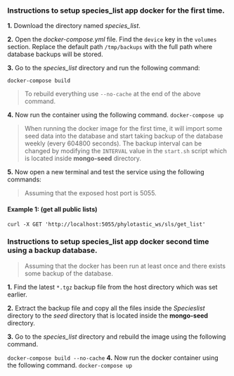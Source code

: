 ### Instructions to setup species_list app docker for the first time. 

**1.** Download the directory named *species_list*.

**2.** Open the *docker-compose.yml* file. Find the `device` key in the `volumes` section. Replace the default path `/tmp/backups` with the full path where database backups will be stored.

**3.** Go to the *species_list* directory and run the following command:

``
docker-compose build
``
> To rebuild everything use `--no-cache` at the end of the above command.

**4.** Now run the container using the following command.
``
docker-compose up
``

> When running the docker image for the first time, it will import some seed data into the database and start taking backup of the database weekly (every 604800 seconds). The backup interval can be changed by modifying the `INTERVAL` value in the `start.sh` script which is located inside **mongo-seed** directory.

**5.** Now open a new terminal and test the service using the following commands:

> Assuming that the exposed host port is 5055. 

#### Example 1: (get all public lists)
``
curl -X GET 'http://localhost:5055/phylotastic_ws/sls/get_list'
``

### Instructions to setup species_list app docker second time using a backup database. 

> Assuming that the docker has been run at least once and there exists some backup of the database.

**1.** Find the latest `*.tgz` backup file from the host directory which was set earlier.

**2.** Extract the backup file and copy all the files inside the *Specieslist* directory to the *seed* directory that is located inside the **mongo-seed** directory. 

**3.** Go to the *species_list* directory and rebuild the image using the following command.

``
docker-compose build --no-cache
``
**4.** Now run the docker container using the following command.
``
docker-compose up
``
